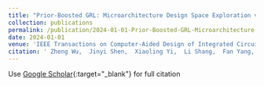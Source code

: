 ```yaml
---
title: "Prior-Boosted GRL: Microarchitecture Design Space Exploration via Graph Representation Learning"
collection: publications
permalink: /publication/2024-01-01-Prior-Boosted-GRL-Microarchitecture-Design-Space-Exploration-via-Graph-Representation-Learning
date: 2024-01-01
venue: 'IEEE Transactions on Computer-Aided Design of Integrated Circuits and Systems'
citation: ' Zheng Wu,  Jinyi Shen,  Xiaoling Yi,  Li Shang,  Fan Yang,  Xuan Zeng, &quot;Prior-Boosted GRL: Microarchitecture Design Space Exploration via Graph Representation Learning.&quot; IEEE Transactions on Computer-Aided Design of Integrated Circuits and Systems, 2024.'
---
```

Use [Google Scholar](https://scholar.google.com/scholar?q=Prior+Boosted+GRL:+Microarchitecture+Design+Space+Exploration+via+Graph+Representation+Learning){:target="_blank"} for full citation